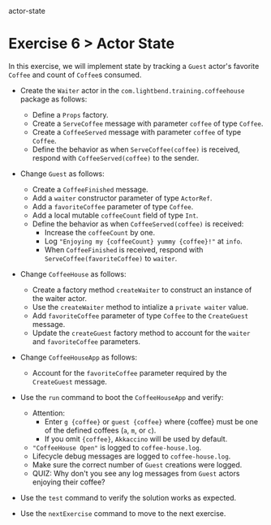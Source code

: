 actor-state

# Exercise 6 > Actor State

In this exercise, we will implement state by tracking a `Guest` actor's favorite
`Coffee` and count of `Coffee`s consumed.

- Create the `Waiter` actor in the `com.lightbend.training.coffeehouse` package
as follows:

    - Define a `Props` factory.
    - Create a `ServeCoffee` message with parameter `coffee` of type `Coffee`.
    - Create a `CoffeeServed` message with parameter `coffee` of type `Coffee`.
    - Define the behavior as when `ServeCoffee(coffee)` is received, respond
      with `CoffeeServed(coffee)` to the sender.

- Change `Guest` as follows:

    - Create a `CoffeeFinished` message.
    - Add a `waiter` constructor parameter of type `ActorRef`.
    - Add a `favoriteCoffee` parameter of type `Coffee`.
    - Add a local mutable `coffeeCount` field of type `Int`.
    - Define the behavior as when `CoffeeServed(coffee)` is received:
        - Increase the `coffeeCount` by one.
        - Log `"Enjoying my {coffeeCount} yummy {coffee}!"` at `info`.
        - When `CoffeeFinished` is received, respond with
          `ServeCoffee(favoriteCoffee)` to `waiter`.

- Change `CoffeeHouse` as follows:

    - Create a factory method `createWaiter` to construct an instance of
      the waiter actor.
    - Use the `createWaiter` method to intialize a `private waiter`
      value.
    - Add `favoriteCoffee` parameter of type `Coffee` to the `CreateGuest`
      message.
    - Update the `createGuest` factory method to account for the `waiter` and
      `favoriteCoffee` parameters.

- Change `CoffeeHouseApp` as follows:

    - Account for the `favoriteCoffee` parameter required by the `CreateGuest`
      message.

- Use the `run` command to boot the `CoffeeHouseApp` and verify:

    - Attention:
        - Enter `g {coffee}` or `guest {coffee}` where {coffee} must be one of
          the defined coffees (`a`, `m`, or `c`).
        - If you omit `{coffee}`, `Akkaccino` will be used by default.
    - `"CoffeeHouse Open"` is logged to `coffee-house.log`.
    - Lifecycle debug messages are logged to `coffee-house.log`.
    - Make sure the correct number of `Guest` creations were logged.
    - QUIZ: Why don't you see any log messages from `Guest` actors enjoying
      their coffee?

- Use the `test` command to verify the solution works as expected.

- Use the `nextExercise` command to move to the next exercise.
